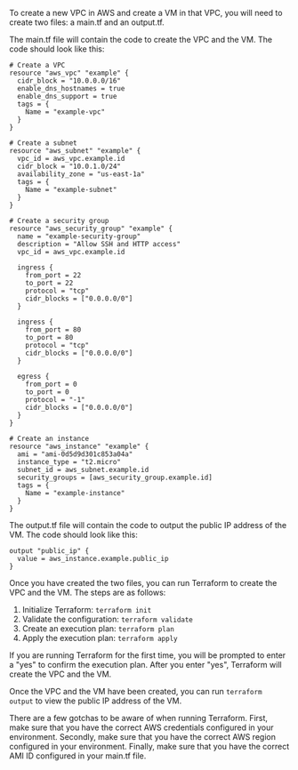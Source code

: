 To create a new VPC in AWS and create a VM in that VPC, you will need to create two files: a main.tf and an output.tf. 

The main.tf file will contain the code to create the VPC and the VM. The code should look like this:

```
# Create a VPC
resource "aws_vpc" "example" {
  cidr_block = "10.0.0.0/16"
  enable_dns_hostnames = true
  enable_dns_support = true
  tags = {
    Name = "example-vpc"
  }
}

# Create a subnet
resource "aws_subnet" "example" {
  vpc_id = aws_vpc.example.id
  cidr_block = "10.0.1.0/24"
  availability_zone = "us-east-1a"
  tags = {
    Name = "example-subnet"
  }
}

# Create a security group
resource "aws_security_group" "example" {
  name = "example-security-group"
  description = "Allow SSH and HTTP access"
  vpc_id = aws_vpc.example.id

  ingress {
    from_port = 22
    to_port = 22
    protocol = "tcp"
    cidr_blocks = ["0.0.0.0/0"]
  }

  ingress {
    from_port = 80
    to_port = 80
    protocol = "tcp"
    cidr_blocks = ["0.0.0.0/0"]
  }

  egress {
    from_port = 0
    to_port = 0
    protocol = "-1"
    cidr_blocks = ["0.0.0.0/0"]
  }
}

# Create an instance
resource "aws_instance" "example" {
  ami = "ami-0d5d9d301c853a04a"
  instance_type = "t2.micro"
  subnet_id = aws_subnet.example.id
  security_groups = [aws_security_group.example.id]
  tags = {
    Name = "example-instance"
  }
}
```

The output.tf file will contain the code to output the public IP address of the VM. The code should look like this:

```
output "public_ip" {
  value = aws_instance.example.public_ip
}
```

Once you have created the two files, you can run Terraform to create the VPC and the VM. The steps are as follows:

1. Initialize Terraform: `terraform init`
2. Validate the configuration: `terraform validate`
3. Create an execution plan: `terraform plan`
4. Apply the execution plan: `terraform apply`

If you are running Terraform for the first time, you will be prompted to enter a "yes" to confirm the execution plan. After you enter "yes", Terraform will create the VPC and the VM.

Once the VPC and the VM have been created, you can run `terraform output` to view the public IP address of the VM.

There are a few gotchas to be aware of when running Terraform. First, make sure that you have the correct AWS credentials configured in your environment. Secondly, make sure that you have the correct AWS region configured in your environment. Finally, make sure that you have the correct AMI ID configured in your main.tf file.